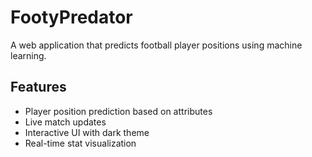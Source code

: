 # FootyPredator

A web application that predicts football player positions using machine learning.

## Features

- Player position prediction based on attributes
- Live match updates
- Interactive UI with dark theme
- Real-time stat visualization
